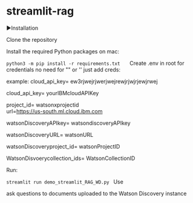 # streamlit-rag

▶️Installation

Clone the repository

Install the required Python packages on mac:

`python3 -m pip install -r requirements.txt  
`
Create .env in root for credentials no need for "" or '' just add creds: <div style="page-break-after: always;"></div>
example: cloud_api_key= ew3rjwejrjwerjwejrewjrjwjrjewjrwej <div style="page-break-after: always;"></div>

cloud_api_key= yourIBMcloudAPIKey <div style="page-break-after: always;"></div>
project_id= watsonxprojectid  <div style="page-break-after: always;"></div>
url=https://us-south.ml.cloud.ibm.com

watsonDiscoveryAPIkey= watsondiscoveryAPIkey  <div style="page-break-after: always;"></div>
watsonDiscoveryURL= watsonURL  <div style="page-break-after: always;"></div>

watsonDiscoveryproject_id= watsonProjectID  <div style="page-break-after: always;"></div>
WatsonDisvoerycollection_ids= WatsonCollectionID  <div style="page-break-after: always;"></div>

Run:

`streamlit run demo_streamlit_RAG_WD.py
`
Use

ask questions to documents uploaded to the Watson Discovery instance

